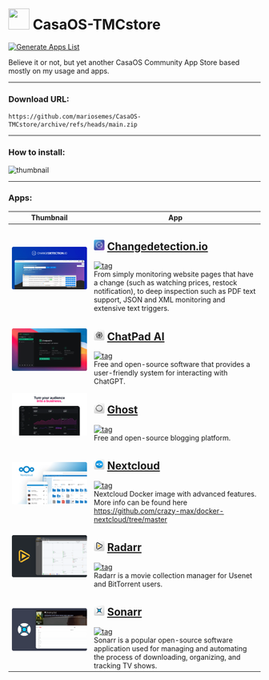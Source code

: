 # <img src="https://cdn.jsdelivr.net/gh/mariosemes/CasaOS-TMCstore@main/default-icon.png" width="42" height="42"> CasaOS-TMCstore
[![Generate Apps List](https://github.com/mariosemes/CasaOS-TMCstore/actions/workflows/main.yml/badge.svg)](https://github.com/mariosemes/CasaOS-TMCstore/actions/workflows/main.yml)

Believe it or not, but yet another CasaOS Community App Store based mostly on my usage and apps.

---

### Download URL:

    https://github.com/mariosemes/CasaOS-TMCstore/archive/refs/heads/main.zip
 
---

### How to install:
![thumbnail](Assets/how-to-install.gif)

---

### Apps:

| Thumbnail | App |
| --- | --- |
| ![thumbnail](Apps/changedetection/thumbnail.png) | <h2><img src=Apps/changedetection/icon.png width=21 height=21> [Changedetection.io](https://changedetection.io/)</h2> [![tag](https://img.shields.io/badge/ghcr.io/dgtlmoon/changedetection.io-dev-blue?style=plastic)](https://github.com/dgtlmoon/changedetection.io/pkgs/container/changedetection.io) <br /> From simply monitoring website pages that have a change (such as watching prices, restock notification), to deep inspection such as PDF text support, JSON and XML monitoring and extensive text triggers. |
| ![thumbnail](Apps/chatpadai/thumbnail.png) | <h2><img src=Apps/chatpadai/icon.png width=21 height=21> [ChatPad AI](https://chatpad.ai/)</h2> [![tag](https://img.shields.io/badge/ghcr.io/deiucanta/chatpad-latest-blue?style=plastic)](https://github.com/deiucanta/chatpad/pkgs/container/chatpad) <br /> Free and open-source software that provides a user-friendly system for interacting with ChatGPT. |
| ![thumbnail](Apps/ghost/thumbnail.png) | <h2><img src=Apps/ghost/icon.png width=21 height=21> [Ghost](https://ghost.org/)</h2> [![tag](https://img.shields.io/badge/ghost-latest-blue?style=plastic)](https://hub.docker.com/_/ghost/) <br /> Free and open-source blogging platform. |
| ![thumbnail](Apps/nextcloud/thumbnail.png) | <h2><img src=Apps/nextcloud/icon.png width=21 height=21> [Nextcloud](https://github.com/crazy-max/docker-nextcloud)</h2> [![tag](https://img.shields.io/badge/crazymax/nextcloud-latest-blue?style=plastic)](https://hub.docker.com/r/crazymax/nextcloud) <br /> Nextcloud Docker image with advanced features. More info can be found here https://github.com/crazy-max/docker-nextcloud/tree/master |
| ![thumbnail](Apps/radarr/thumbnail.png) | <h2><img src=Apps/radarr/icon.png width=21 height=21> [Radarr](https://radarr.video/)</h2> [![tag](https://img.shields.io/badge/lscr.io/linuxserver/radarr-develop-blue?style=plastic)](https://github.com/Radarr/Radarr) <br /> Radarr is a movie collection manager for Usenet and BitTorrent users. |
| ![thumbnail](Apps/sonarr/thumbnail.png) | <h2><img src=Apps/sonarr/icon.png width=21 height=21> [Sonarr](https://sonarr.tv/)</h2> [![tag](https://img.shields.io/badge/lscr.io/linuxserver/sonarr-4.0.0develop-blue?style=plastic)](https://github.com/Sonarr/Sonarr) <br /> Sonarr is a popular open-source software application used for managing and automating the process of downloading, organizing, and tracking TV shows. |
